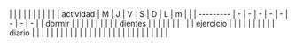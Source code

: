 
##  
|           |   |   |   |   |   |   |   |   |
| actividad | M | J | V | S | D | L | m |   |
| --------- | - | - | - | - | - | - | - | - |
| dormir    |   |   |   |   |   |   |   |   |
| dientes   |   |   |   |   |   |   |   |   |
| ejercicio |   |   |   |   |   |   |   |   |
| diario    |   |   |   |   |   |   |   |   |
|           |   |   |   |   |   |   |   |   |
|           |   |   |   |   |   |   |   |   |
